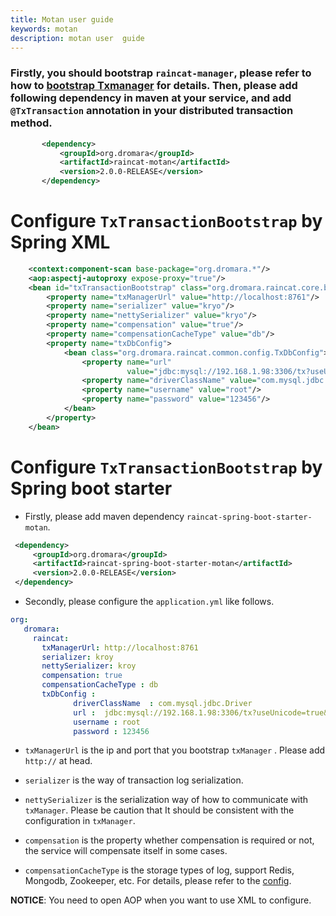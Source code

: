 ```yaml
---
title: Motan user guide
keywords: motan
description: motan user  guide
---
```




### Firstly, you should bootstrap `raincat-manager`, please refer to how to [bootstrap Txmanager](../raincat-manager-starter) for details. Then, please add following dependency in maven at your service, and add `@TxTransaction` annotation in your distributed transaction method.

```xml
       <dependency>
           <groupId>org.dromara</groupId>
           <artifactId>raincat-motan</artifactId>
           <version>2.0.0-RELEASE</version>
       </dependency>
```

# Configure `TxTransactionBootstrap` by Spring XML
```xml
    <context:component-scan base-package="org.dromara.*"/>
    <aop:aspectj-autoproxy expose-proxy="true"/>
    <bean id="txTransactionBootstrap" class="org.dromara.raincat.core.bootstrap.TxTransactionBootstrap">
        <property name="txManagerUrl" value="http://localhost:8761"/>
        <property name="serializer" value="kryo"/>
        <property name="nettySerializer" value="kryo"/>
        <property name="compensation" value="true"/>
        <property name="compensationCacheType" value="db"/>
        <property name="txDbConfig">
            <bean class="org.dromara.raincat.common.config.TxDbConfig">
                <property name="url"
                          value="jdbc:mysql://192.168.1.98:3306/tx?useUnicode=true&amp;characterEncoding=utf8"/>
                <property name="driverClassName" value="com.mysql.jdbc.Driver"/>
                <property name="username" value="root"/>
                <property name="password" value="123456"/>
            </bean>
        </property>
    </bean>
```

# Configure `TxTransactionBootstrap` by Spring boot starter

* Firstly, please add maven dependency `raincat-spring-boot-starter-motan`.
```xml
 <dependency>
     <groupId>org.dromara</groupId>
     <artifactId>raincat-spring-boot-starter-motan</artifactId>
     <version>2.0.0-RELEASE</version>
 </dependency>
```

* Secondly, please configure the `application.yml` like follows.

```yml
org:
   dromara:
     raincat:
       txManagerUrl: http://localhost:8761
       serializer: kroy
       nettySerializer: kroy
       compensation: true
       compensationCacheType : db
       txDbConfig :
              driverClassName  : com.mysql.jdbc.Driver
              url :  jdbc:mysql://192.168.1.98:3306/tx?useUnicode=true&amp;characterEncoding=utf8
              username : root
              password : 123456
```

* `txManagerUrl` is the ip and port that you bootstrap `txManager` . Please add `http://` at head.
* `serializer` is the way of transaction log serialization.
* `nettySerializer` is the serialization way of how to communicate with `txManager`. Please be caution that It should be consistent with the configuration in `txManager`.

* `compensation` is the property whether compensation is required or not, the service will compensate itself in some cases.
* `compensationCacheType` is the storage types of log, support Redis, Mongodb, Zookeeper, etc. For details, please refer to the [config](../config).

**NOTICE**: You need to open AOP when you want to use XML to configure.




